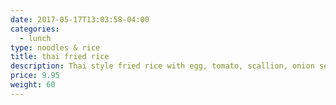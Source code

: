 ```yaml
---
date: 2017-05-17T13:03:58-04:00
categories:
  - lunch
type: noodles & rice
title: thai fried rice
description: Thai style fried rice with egg, tomato, scallion, onion served with cucumber. Choice of chicken, beef or pork.
price: 9.95
weight: 60
---
```

